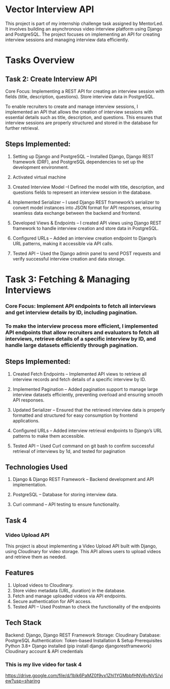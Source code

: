 # Vector Interview API

This project is part of my internship challenge task assigned by MentorLed. It involves building an asynchronous video interview platform using Django and PostgreSQL. The project focuses on implementing an API for creating interview sessions and managing interview data efficiently.

# Tasks Overview

## Task 2: Create Interview API

Core Focus: Implementing a REST API for creating an interview session with fields (title, description, questions). Store interview data in PostgreSQL.

To enable recruiters to create and manage interview sessions, I implemented an API that allows the creation of interview sessions with essential details such as title, description, and questions. This ensures that interview sessions are properly structured and stored in the database for further retrieval.

## Steps Implemented:

   1. Setting up Django and PostgreSQL – Installed Django, Django REST framework (DRF), and PostgreSQL dependencies to set up the development environment.

   2. Activated virtual machine

   3. Created Interview Model –I Defined the model with title, description, and questions fields to represent an interview session in the database.

   4. Implemented Serializer – I used Django REST framework’s serializer to convert model instances into JSON format for API responses, ensuring seamless data exchange between the 
      backend   and frontend.

   5. Developed Views & Endpoints – I created API views using Django REST framework to handle interview creation and store data in PostgreSQL.

   6. Configured URLs – Added an interview creation endpoint to Django’s URL patterns, making it accessible via API calls.

   7. Tested API – Used the Django admin panel to send POST requests and verify successful interview creation and data storage.

# Task 3: Fetching & Managing Interviews

### Core Focus: Implement API endpoints to fetch all interviews and get interview details by ID, including pagination.

### To make the interview process more efficient, I implemented API endpoints that allow recruiters and evaluators to fetch all interviews, retrieve details of a specific interview by   ID, and handle large datasets efficiently through pagination.

## Steps Implemented:

   1. Created Fetch Endpoints – Implemented API views to retrieve all interview records and fetch details of a specific interview by ID.

   2. Implemented Pagination – Added pagination support to manage large interview datasets efficiently, preventing overload and ensuring smooth API responses.

   3. Updated Serializer – Ensured that the retrieved interview data is properly formatted and structured for easy consumption by frontend applications.

   4. Configured URLs – Added interview retrieval endpoints to Django’s URL patterns to make them accessible.

   5. Tested API – Used Curl command on git bash to confirm successful retrieval of interviews by 1d, and tested for pagination

## Technologies Used

   1. Django & Django REST Framework – Backend development and API implementation.

   2. PostgreSQL – Database for storing interview data.

   3. Curl command – API testing to ensure functionality.

## Task 4

### Video Upload API

This project is about implementing a Video Upload API built with Django, using Cloudinary for video storage. This API allows users to upload videos and retrieve them as needed.

## Features
1. Upload videos to Cloudinary.
2. Store video metadata (URL, duration) in the database.
3. Fetch and manage uploaded videos via API endpoints.
4. Secure authentication for API access.
5. Tested API – Used Postman to check the functionality of the endpoints

## Tech Stack 
Backend: Django, Django REST Framework
Storage: Cloudinary
Database: PostgreSQL 
Authentication: Token-based
Installation & Setup
Prerequisites
Python 3.8+
Django installed (pip install django djangorestframework)
Cloudinary account & API credentials

### This is my live video for task 4
https://drive.google.com/file/d/1bIk6PaMZ0f9vx1Zhl1YGMbbfHNV6vNVS/view?usp=sharing


